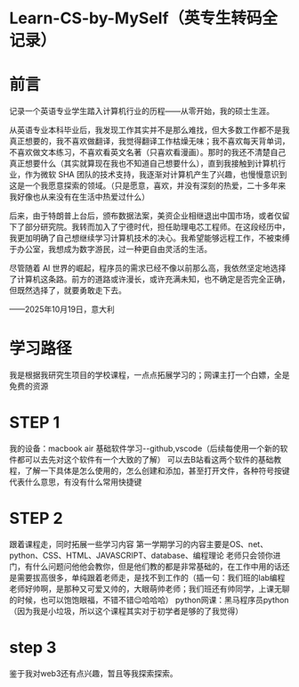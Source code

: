 # Learn-CS-by-MySelf（英专生转码全记录）
# 前言
记录一个英语专业学生踏入计算机行业的历程——从零开始，我的硕士生涯。

从英语专业本科毕业后，我发现工作其实并不是那么难找，但大多数工作都不是我真正想要的，我不喜欢做翻译，我觉得翻译工作枯燥无味；我不喜欢每天背单词，不喜欢做文本练习，不喜欢看英文名著（只喜欢看漫画）。那时的我还不清楚自己真正想要什么（其实就算现在我也不知道自己想要什么），直到我接触到计算机行业，作为微软 SHA 团队的技术支持，我逐渐对计算机产生了兴趣，也慢慢意识到这是一个我愿意探索的领域。（只是愿意，喜欢，并没有深刻的热爱，二十多年来我好像也从来没有在生活中热爱过什么）

后来，由于特朗普上台后，颁布数据法案，美资企业相继退出中国市场，或者仅留下了部分研究院。我转而加入了宁德时代，担任助理电芯工程师。在这段经历中，我更加明确了自己想继续学习计算机技术的决心。我希望能够远程工作，不被束缚于办公室，我想成为数字游民，过一种更自由灵活的生活。

尽管随着 AI 世界的崛起，程序员的需求已经不像以前那么高，我依然坚定地选择了计算机这条路。前方的道路或许漫长，或许充满未知，也不确定是否完全正确，但既然选择了，就要勇敢走下去。

——2025年10月19日，意大利

# 学习路径
我是根据我研究生项目的学校课程，一点点拓展学习的；网课主打一个白嫖，全是免费的资源

# STEP 1
我的设备：macbook air
基础软件学习--github,vscode（后续每使用一个新的软件都可以去先对这个软件有一个大致的了解）
可以去B站看这两个软件的基础教程，了解一下具体是怎么使用的，怎么创建和添加，甚至打开文件，各种符号按键代表什么意思，有没有什么常用快捷键

# STEP 2
跟着课程走，同时拓展一些学习内容
第一学期学习的内容主要是OS、net、python、CSS、HTML、JAVASCRIPT、database、编程理论
老师只会领你进门，有什么问题问他他会教你，但是他们教的都是非常基础的，在工作中用的话还是需要拔高很多，单纯跟着老师走，是找不到工作的（插一句：我们班的lab编程老师好帅啊，是那种又可爱又帅的，大眼萌帅老师；我们班还有帅同学，上课无聊的时候，也可以饱饱眼福，不错不错😌哈哈哈）
python网课：黑马程序员python（因为我是小垃圾，所以这个课程其实对于初学者是够的了我觉得）

# step 3
鉴于我对web3还有点兴趣，暂且等我探索探索。




